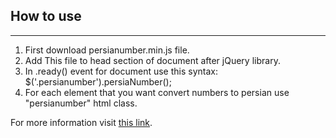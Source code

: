How to use
----------
----------

1. First download persianumber.min.js file.
2. Add This file to head section of document after jQuery library.
3. In .ready() event for document use this syntax: $('.persianumber').persiaNumber();
4. For each element that you want convert numbers to persian use "persianumber" html class.

For more information visit [this link](http://www.ebrush.ir/1391/03/persianumber%E2%80%8C%D8%8C-%D9%BE%D9%84%D8%A7%DA%AF%DB%8C%D9%86%DB%8C-%D8%A8%D8%B1%D8%A7%DB%8C-%D8%AA%D8%A8%D8%AF%DB%8C%D9%84-%D8%A7%D8%B9%D8%AF%D8%A7%D8%AF-%D8%A8%D9%87-%D9%81%D8%A7%D8%B1%D8%B3/).